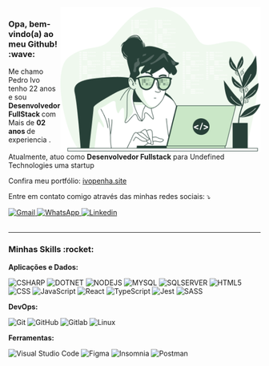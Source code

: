 <img src="literally_me.png" min-width="400px" max-width="400px" width="400px" align="right">


<h3 align="left">Opa, bem-vindo(a) ao meu Github! :wave:</h3>

<p align="left"> 
  Me chamo Pedro Ivo tenho 22 anos e sou <strong> Desenvolvedor FullStack </strong> com Mais de <strong>  02 anos  </strong> de experiencia .
  </br>
  </br>
  Atualmente, atuo como <strong>Desenvolvedor Fullstack</strong> para Undefined Technologies uma startup
</p>


  
  
</div>  

<p align="left">
   Confira meu portfólio:
  <a href="https://ivopenha.site" target="_blank">
     ivopenha.site
  </a>
</p>

<p align="left">
  Entre em contato comigo através das minhas redes sociais: ⤵️
</p>


<div align="left">
<div align="left">
  <a href="mailto:penha.ivo.dev@gmail.com" target="_blank">
    <img src="https://img.shields.io/badge/-Gmail-DB4437?style=flat-square&labelColor=DB4437&logo=gmail&logoColor=white&link=mailto:penha.ivo.dev@gmail.com" alt="Gmail"/>
  </a>
  
  <a href="https://api.whatsapp.com/send?phone=85997753919" target="_blank">
    <img src="https://img.shields.io/badge/whatsapp-075E54?style=flat-square&labelColor=075E54&logo=whatsapp&logoColor=white" alt="WhatsApp"/>
  </a>
    
  <a href="https://www.linkedin.com/in/ivo-penha/" target="_blank">
    <img src="https://img.shields.io/badge/-Linkedin-0e76a8?style=flat-square&logo=Linkedin&logoColor=white&link=https://www.linkedin.com/in/ivo-penha" alt="Linkedin" />
  </a>
  
</div>  
  
</div>  

</br>

---

<h3>Minhas Skills :rocket:</h3>

  **Aplicações e Dados:**
  
  ![CSHARP](https://img.shields.io/badge/-CSharp-333333?style=flat&logo=csharp)
  ![DOTNET](https://img.shields.io/badge/-.Net-333333?style=flat&logo=DotNet)
  ![NODEJS](https://img.shields.io/badge/-.NodeJs-333333?style=flat&logo=nodedotjs)
  ![MYSQL](https://img.shields.io/badge/-MySQL-333333?style=flat&logo=MySQL)
  ![SQLSERVER](https://img.shields.io/badge/-SQLServer-333333?style=flat&logo=SQLServer)
  ![HTML5](https://img.shields.io/badge/-HTML5-333333?style=flat&logo=HTML5)
  ![CSS](https://img.shields.io/badge/-CSS-333333?style=flat&logo=CSS3&logoColor=1572B6)
  ![JavaScript](https://img.shields.io/badge/-JavaScript-333333?style=flat&logo=javascript)
  ![React](https://img.shields.io/badge/-React-333333?style=flat&logo=react)
  ![TypeScript](https://img.shields.io/badge/-TypeScript-333333?style=flat&logo=TypeScript)
  ![Jest](https://img.shields.io/badge/-Jest-333333?style=flat&logo=jest&logoColor=red)
  ![SASS](https://img.shields.io/badge/-SASS-333333?style=flat&logo=SASS)

**DevOps:**

  ![Git](https://img.shields.io/badge/-Git-333333?style=flat&logo=git)
  ![GitHub](https://img.shields.io/badge/-GitHub-333333?style=flat&logo=github)
  ![Gitlab](https://img.shields.io/badge/-Gitlab-333333?style=flat&logo=gitlab)
  ![Linux](https://img.shields.io/badge/-Linux-333333?style=flat&logo=linux)
  

**Ferramentas:**

  ![Visual Studio Code](https://img.shields.io/badge/-Visual%20Studio%20Code-333333?style=flat&logo=visual-studio-code&logoColor=007ACC)
  ![Figma](https://img.shields.io/badge/-Figma-333333?style=flat&logo=figma&logoColor=fff)
  ![Insomnia](https://img.shields.io/badge/-Insomnia-333333?style=flat&logo=insomnia)
  ![Postman](https://img.shields.io/badge/-Postman-333333?style=flat&logo=postman)
</br>


